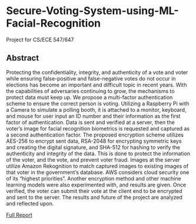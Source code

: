 # Secure-Voting-System-using-ML-Facial-Recognition
Project for CS/ECE 547/647 

## Abstract
Protecting the confidentiality, integrity, and authenticity of a vote and voter while ensuring false-positive and false-negative votes do not occur in elections has become an important and difficult topic in recent years. With the capabilities of adversaries continuing to grow, the mechanisms to protect data must keep up. We propose a multi-factor authentication scheme to ensure the correct person is voting. Utilizing a Raspberry Pi with a Camera to simulate a polling booth, it is attached to a monitor, keyboard, and mouse for user input an ID number and their information as the first factor of authentication. Data is sent and verified at a server, then the voter’s image for facial recognition biometrics is requested and captured as a second authentication factor. The proposed encryption scheme utilizes AES-256 to encrypt sent data, RSA-2048 for encrypting symmetric keys and creating the digital signature, and SHA-512 for hashing to verify the authenticity and integrity of the data. This is done to protect the information of the voter, and the vote, and prevent voter fraud. Images at the server utilize Amazon Rekognition to match captured images to existing images of that voter in the government’s database. AWS considers cloud security one of its “highest priorities”. Another encryption method and other machine learning models were also experimented with, and results are given. Once verified, the voter can submit their vote at the client end to be encrypted and sent to the server. The results and future of the project are analyzed and reflected upon.

[Full Report](https://docs.google.com/document/d/1Gtg_C9WFiQCADlDQWh0FNX_N4302sr7p76pfCXgw18w/edit?usp=sharing)
